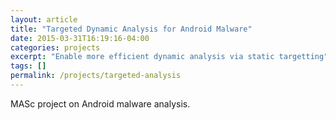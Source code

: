 ```yaml
---
layout: article
title: "Targeted Dynamic Analysis for Android Malware"
date: 2015-03-31T16:19:16-04:00
categories: projects
excerpt: "Enable more efficient dynamic analysis via static targetting"
tags: []
permalink: /projects/targeted-analysis
---
```


MASc project on Android malware analysis.

